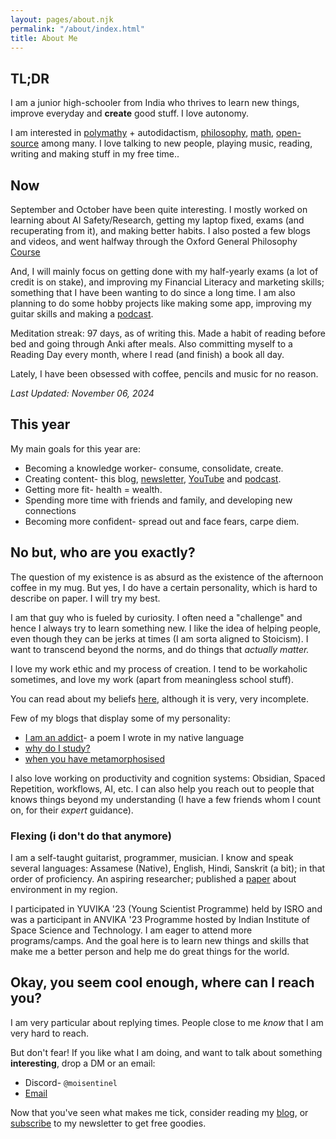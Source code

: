 ```yaml
---
layout: pages/about.njk
permalink: "/about/index.html"
title: About Me
---
```

## TL;DR

I am a junior high-schooler from India who thrives to learn new things, improve everyday and **create** good stuff. I love autonomy.

I am interested in [polymathy](/blog/p/another-renaissance) + autodidactism, [philosophy](/blog/t/philosophy/), [math](/blog/math/), [open-source](https://run.nibirsan.org/gh) among many. I love talking to new people, playing music, reading, writing and making stuff in my free time..

## Now

September and October have been quite interesting. I mostly worked on learning about AI Safety/Research, getting my laptop fixed, exams (and recuperating from it), and making better habits. I also posted a few blogs and videos, and went halfway through the Oxford General Philosophy [Course](https://github.com/moiSentineL/oxford-general-philosophy-2009)

And, I will mainly focus on getting done with my half-yearly exams (a lot of credit is on stake), and improving my Financial Literacy and marketing skills; something that I have been wanting to do since a long time. I am also planning to do some hobby projects like making some app, improving my guitar skills and making a [podcast](https://run.nibirsan.org/podcast).

Meditation streak: 97 days, as of writing this. Made a habit of reading before bed and going through Anki after meals. Also committing myself to a Reading Day every month, where I read (and finish) a book all day.

Lately, I have been obsessed with coffee, pencils and music for no reason. 

*Last Updated: November 06, 2024*

## This year

My main goals for this year are:

* Becoming a knowledge worker- consume, consolidate, create.
* Creating content- this blog, [newsletter](https://visionoflife.substack.com/), [YouTube](https://youtube.com/@nibirsankar) and [podcast](/pantheon/).
* Getting more fit- health = wealth.
* Spending more time with friends and family, and developing new connections
* Becoming more confident- spread out and face fears, carpe diem.

## No but, who are you exactly?

The question of my existence is as absurd as the existence of the afternoon coffee in my mug. But yes, I do have a certain personality, which is hard to describe on paper. I will try my best.

I am that guy who is fueled by curiosity. I often need a "challenge" and hence I always try to learn something new. I like the idea of helping people, even though they can be jerks at times (I am sorta aligned to Stoicism). I want to transcend beyond the norms, and do things that *actually matter.*

I love my work ethic and my process of creation. I tend to be workaholic sometimes, and love my work (apart from meaningless school stuff).

You can read about my beliefs [here](/beliefs/), although it is very, very incomplete.

Few of my blogs that display some of my personality:

*   [I am an addict](https://moisentinel.github.io/blog/p/i-am-an-addict)- a poem I wrote in my native language
*   [why do I study?](https://moisentinel.github.io/blog/p/why-do-i-study)
*   [when you have metamorphosised](https://moisentinel.github.io/blog/p/when-you-have-metamorphosised)

I also love working on productivity and cognition systems: Obsidian, Spaced Repetition, workflows, AI, etc. 
I can also help you reach out to people that knows things beyond my understanding (I have a few friends whom I count on, for their *expert* guidance).

### Flexing (i don't do that anymore)

I am a self-taught guitarist, programmer, musician. I know and speak several languages: Assamese (Native), English, Hindi, Sanskrit (a bit); in that order of proficiency. An aspiring researcher; published a [paper](https://osf.io/preprints/socarxiv/ytwqd/) about environment in my region.

I participated in YUVIKA '23 (Young Scientist Programme) held by ISRO and was a participant in ANVIKA '23 Programme hosted by Indian Institute of Space Science and Technology. I am eager to attend more programs/camps. And the goal here is to learn new things and skills that make me a better person and help me do great things for the world.

## Okay, you seem cool enough, where can I reach you?

I am very particular about replying times. People close to me *know* that I am very hard to reach. 

But don't fear! If you like what I am doing, and want to talk about something **interesting**, drop a DM or an email: 

*   Discord- `@moisentinel`
*   [Email](mailto:nibir@nibirsan.org)

Now that you've seen what makes me tick, consider reading my [blog](https://nibirsan.org/blog/), or [subscribe](https://nibirsan.org/substack) to my newsletter to get free goodies.